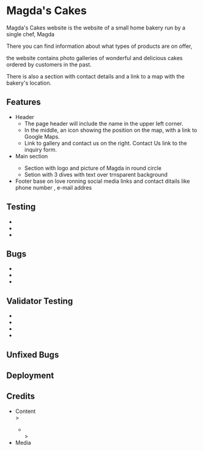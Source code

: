 # Magda's Cakes

Magda's Cakes website is the website of a small home bakery run by a single chef, Magda

There you can find information about what types of products are on offer,

the website contains photo galleries of wonderful and delicious cakes ordered by customers in the past.

There is also a section with contact details and a link to a map with the bakery's location.


## Features
<ul>
   <li> Header
   <ul>
   <li>The page header will include the name in the upper left corner.
   <li>In the middle, an icon showing the position on the map, with a link to Google Maps.
   <li>Link to gallery and contact us on the right. Contact Us link to the inquiry form.
   </ul>
   <li> Main section</li>
   <ul>
   <li>Section with logo and picture  of Magda in round circle  </li>
   <li>Setion with 3 dives with text over trnsparent background </li>
   </ul>
   <li> Footer base on love ronning social media links and contact ditails like phone number , e-mail addres</li>
</ul>

## Testing
<ul>
<li></li>
<li></li>
<li></li>
</ul>

## Bugs
<ul>
<li></li>
<li></li>
<li></li>
</ul>

## Validator Testing

<uL>
<li></li>
<li></li>
<li><li>
</uL>

## Unfixed Bugs

## Deployment
  
## Credits

<ul>
<li>Content</li>>
 <ul>
 <li></li>>
 </ul>
 <li>Media</li>
</ul>
  
  
